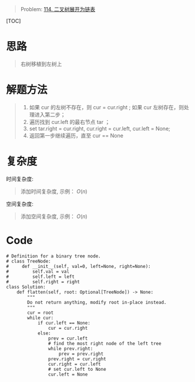 
> Problem: [114. 二叉树展开为链表](https://leetcode.cn/problems/flatten-binary-tree-to-linked-list/description/)

[TOC]

# 思路

> 右树移植到左树上

# 解题方法

> 1. 如果 cur 的左树不存在，则 cur = cur.right ; 如果 cur 左树存在，则处理进入第二步；
> 2. 遍历找到 cur.left 的最右节点 tar ；
> 3. set tar.right = cur.right, cur.right = cur.left, cur.left = None;
> 4. 返回第一步继续遍历，直至 cur == None

# 复杂度

时间复杂度:
> 添加时间复杂度, 示例： $O(n)$

空间复杂度:
> 添加空间复杂度, 示例： $O(n)$



# Code
```Python3 []
# Definition for a binary tree node.
# class TreeNode:
#     def __init__(self, val=0, left=None, right=None):
#         self.val = val
#         self.left = left
#         self.right = right
class Solution:
    def flatten(self, root: Optional[TreeNode]) -> None:
        """
        Do not return anything, modify root in-place instead.
        """
        cur = root
        while cur:
            if cur.left == None:
                cur = cur.right
            else:
                prev = cur.left
                # find the most right node of the left tree
                while prev.right:
                    prev = prev.right
                prev.right = cur.right
                cur.right = cur.left
                # set cur.left to None
                cur.left = None
```
  
